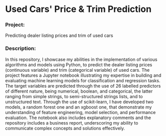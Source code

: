 # Used Cars' Price & Trim Prediction

### Project: 
Predicting dealer listing prices and trim of used cars

### Description: 
In this repository, I showcase my abilities in the implementation of various algorithms and models using Python, to predict the dealer listing prices (continuous variable) and trim (categorical variable) of used cars. The project features a Jupyter notebook illustrating my expertise in building and evaluating machine learning models for classification and regression tasks. The target variables are predicted through the use of 26 labelled predictors of different nature, being numerical, boolean, and categorical, the latter ranging from simple strings, to semi-structured strings lists, and to unstructured text. Through the use of scikit-learn, I have developed two models, a random forest one and an xgboost one, that demonstrate my understanding of feature engineering, model selection, and performance evaluation. The notebook also includes explanatory comments and the repository includes a business report, underscoring my ability to communicate complex concepts and solutions effectively.
